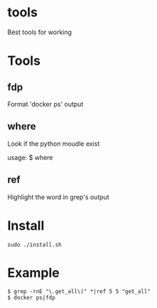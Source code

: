 tools
=====

Best tools for working


# Tools

## fdp

Format 'docker ps' output

## where

Look if the python moudle exist

usage:
$ where <python-moudle-name> 

## ref

Highlight the word in grep's output

# Install

```
sudo ./install.sh
```

# Example

```
$ grep -rnE "\.get_all\(" *|ref 5 5 "get_all"
$ docker ps|fdp
```

